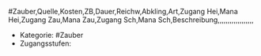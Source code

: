 #Zauber,Quelle,Kosten,ZB,Dauer,Reichw,Abkling,Art,Zugang Hei,Mana Hei,Zugang Zau,Mana Zau,Zugang Sch,Mana Sch,Beschreibung,,,,,,,,,,,,,,,,,,  
- Kategorie: #Zauber  
- Zugangsstufen:  
